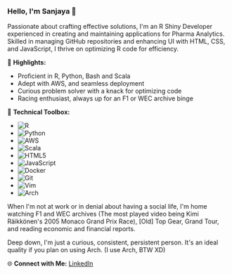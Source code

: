### Hello, I'm Sanjaya 👋

Passionate about crafting effective solutions, I'm an R Shiny Developer experienced in creating and maintaining applications for Pharma Analytics. Skilled in managing GitHub repositories and enhancing UI with HTML, CSS, and JavaScript, I thrive on optimizing R code for efficiency.

🌟 **Highlights:**
- Proficient in R, Python, Bash and Scala
- Adept with AWS, and seamless deployment
- Curious problem solver with a knack for optimizing code
- Racing enthusiast, always up for an F1 or WEC archive binge

🚀 **Technical Toolbox:**

- ![R](https://img.shields.io/badge/r-%23276DC3.svg?style=for-the-badge&logo=r&logoColor=white)
- ![Python](https://img.shields.io/badge/python-3670A0?style=for-the-badge&logo=python&logoColor=ffdd54)
- ![AWS](https://img.shields.io/badge/AWS-%23FF9900.svg?style=for-the-badge&logo=amazon-aws&logoColor=white)
- ![Scala](https://img.shields.io/badge/scala-%23DC322F.svg?style=for-the-badge&logo=scala&logoColor=white)
- ![HTML5](https://img.shields.io/badge/html5-%23E34F26.svg?style=for-the-badge&logo=html5&logoColor=white)
- ![JavaScript](https://img.shields.io/badge/javascript-%23323330.svg?style=for-the-badge&logo=javascript&logoColor=%23F7DF1E)
- ![Docker](https://img.shields.io/badge/docker-%230db7ed.svg?style=for-the-badge&logo=docker&logoColor=white)
- ![Git](https://img.shields.io/badge/git-%23F05033.svg?style=for-the-badge&logo=git&logoColor=white)
- ![Vim](https://img.shields.io/badge/VIM-%2311AB00.svg?style=for-the-badge&logo=vim&logoColor=white)
- ![Arch](https://img.shields.io/badge/Arch%20Linux-1793D1?logo=arch-linux&logoColor=fff&style=for-the-badge)


When I'm not at work or in denial about having a social life, I'm home watching F1 and WEC archives (The most played video being Kimi Räikkönen's 2005 Monaco Grand Prix Race), [Old] Top Gear, Grand Tour, and reading economic and financial reports.

Deep down, I'm just a curious, consistent, persistent person. It's an ideal quality if you plan on using Arch. (I use Arch, BTW XD)

🌐 **Connect with Me:**
[LinkedIn](https://www.linkedin.com/in/sanjaya-j-shetty)

